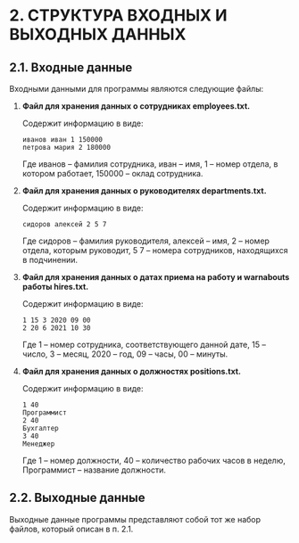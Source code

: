 # 2. СТРУКТУРА ВХОДНЫХ И ВЫХОДНЫХ ДАННЫХ

## 2.1. Входные данные

Входными данными для программы являются следующие файлы:

1. **Файл для хранения данных о сотрудниках employees.txt.**

   Содержит информацию в виде:
   ```
   иванов иван 1 150000
   петрова мария 2 180000
   ```
   Где иванов – фамилия сотрудника, иван – имя,
   1 – номер отдела, в котором работает,
   150000 – оклад сотрудника.

2. **Файл для хранения данных о руководителях departments.txt.**

   Содержит информацию в виде:
   ```
   сидоров алексей 2 5 7
   ```
   Где сидоров – фамилия руководителя, алексей – имя,
   2 – номер отдела, которым руководит,
   5 7 – номера сотрудников, находящихся в подчинении.

3. **Файл для хранения данных о датах приема на работу и warnabouts работы hires.txt.**

   Содержит информацию в виде:
   ```
   1 15 3 2020 09 00
   2 20 6 2021 10 30
   ```
   Где 1 – номер сотрудника, соответствующего данной дате,
   15 – число, 3 – месяц, 2020 – год,
   09 – часы, 00 – минуты.

4. **Файл для хранения данных о должностях positions.txt.**

   Содержит информацию в виде:
   ```
   1 40
   Программист
   2 40
   Бухгалтер
   3 40
   Менеджер
   ```
   Где 1 – номер должности, 40 – количество рабочих часов в неделю,
   Программист – название должности.

## 2.2. Выходные данные

Выходные данные программы представляют собой тот же набор файлов, который описан в п. 2.1.

